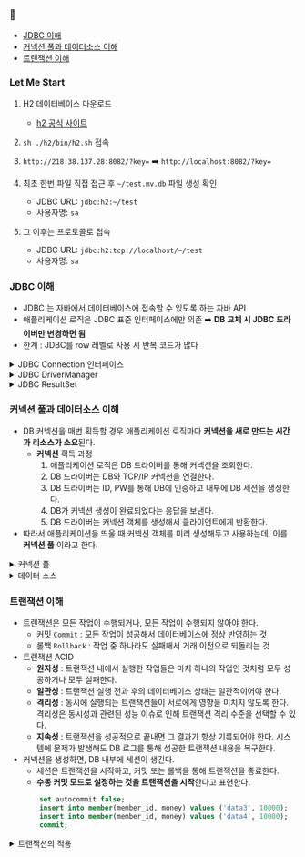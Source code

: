 

### 📌
- [JDBC 이해](#JDBC-이해)
- [커넥션 풀과 데이터소스 이해](#커넥션-풀과-데이터소스-이해)
- [트랜잭션 이해](#트랜잭션-이해)


### Let Me Start
1. H2 데이터베이스 다운로드
   - [h2 공식 사이트](https://www.h2database.com/html/download-archive.html)

2. `sh ./h2/bin/h2.sh` 접속
3. `http://218.38.137.28:8082/?key=` ➡️ `http://localhost:8082/?key=`
4. 최초 한번 파일 직접 접근 후 `~/test.mv.db` 파일 생성 확인
   - JDBC URL: `jdbc:h2:~/test`
   - 사용자명: `sa`
5. 그 이후는 프로토콜로 접속
   - JDBC URL: `jdbc:h2:tcp://localhost/~/test`
   - 사용자명: `sa`


### JDBC 이해
- JDBC 는 자바에서 데이터베이스에 접속할 수 있도록 하는 자바 API
- 애플리케이션 로직은 JDBC 표준 인터페이스에만 의존 ➡️ **DB 교체 시 JDBC 드라이버만 변경하면 됨**
- 한계 : JDBC를 row 레벨로 사용 시 반복 코드가 많다
<details>
<summary>JDBC Connection 인터페이스</summary>
<div markdown="1">
  
- jdbc는 java.sql.Connection 표준 커넥션 인터페이스를 정의함
- H2 데이터베이스 드라이버는 JDBC Connection 인터페이스를 구현한 `org.h2.jdbc.jdbcConnection` 구현체를 제공
</div>
</details>

<details>
<summary>JDBC DriverManager </summary>
<div markdown="1">
  
- 애플리케이션 로직에서 커넥션이 필요하면 `DriverManager.getConnection()` 호출
- `DriverManager`는 라이브러리에 등록된 드라이버 목록을 자동으로 인식 
- 이 드라이버들에게 순차적으로 커넥션을 획득할 수 있는지 확인함
- 이렇게 찾은 커넥션 구현체가 클라이언트에게 반환됨
</div>
</details>

<details>
<summary>JDBC ResultSet </summary>
<div markdown="1">

- `ResultSet`은 아래와 같이 생긴 데이터 구조

   ![27B4443359753B7C04](https://github.com/thdefn/Deep-Dive-SpringDB/assets/80521474/a6f12b45-b1f4-4d0b-89ab-7a26092f6c17)

- `Cursor` : `ResultSet` 내부에 있는 커서를 이동해서 데이터를 조회
  - `rs.next()` 를 호출하면 커서가 이동하고, row 존재 여부를 반환
    - `rs.next()` 결과가 `true`면 커서의 이동 결과 데이터가 있다는 뜻
    - `rs.next()` 결과가 `false`면 커서의 이동 결과 데이터가 없다는 뜻
</div>
</details>


### 커넥션 풀과 데이터소스 이해
- DB 커넥션을 매번 획득할 경우 애플리케이션 로직마다 **커넥션을 새로 만드는 시간과 리소스가 소요**된다.
    - **커넥션** 획득 과정
      1. 애플리케이션 로직은 DB 드라이버를 통해 커넥션을 조회한다.
      2. DB 드라이버는 DB와 TCP/IP 커넥션을 연결한다.
      3. DB 드라이버는 ID, PW를 통해 DB에 인증하고 내부에 DB 세션을 생성한다.
      4. DB가 커넥션 생성이 완료되었다는 응답을 보낸다.
      5. DB 드라이버는 커넥션 객체를 생성해서 클라이언트에게 반환한다.
- 따라서 애플리케이션을 띄울 때 커넥션 객체를 미리 생성해두고 사용하는데, 이를 **커넥션 풀** 이라고 한다.
<details>
<summary>커넥션 풀 </summary>
<div markdown="1">

- **커넥션 풀**을 통한 커넥션 획득 과정
    1. 애플리케이션을 띄우는 시점에 커넥션 풀은 커넥션을 미리 확보해서 풀에 보관한다.
    2. 애플리케이션 로직이 커넥션 풀에 커넥션을 요청하면 커넥션은 자신이 가지고 있는 커넥션 중 하나를 반환한다.
    3. 애플리케이션 로직은 해당 커넥션을 사용해서 SQL을 DB에 전달하고 그 결과를 받는다. 
        - 커넥션 풀에 들어 있는 커넥션은 DB와 TCP/IP 커넥션이 연결되어 있는 상태이기 때문에 언제든지 즉시 SQL을 전달할 수 있다.
    4. 애플리케이션 로직이 커넥션을 모두 사용하면, 커넥션이 살아 있는 상태로 커넥션 풀에 해당 커넥션을 반환한다.
- 커넥션 풀을 이용하면 애플리케이션 로직에 DB와 커넥션을 맺는 시간이 소요되지 않는다.
- 커넥션 풀은 서버 당 최대 커넥션 수를 제한할 수 있어, DB를 보호한다.
- 애플리케이션을 띄울 때 커넥션 객체를 미리 생성해두고 사용하는 방법  
  <img src="https://github.com/thdefn/Deep-Dive-SpringDB/assets/80521474/45434bc9-b7b2-4348-97d0-f9ccb1789bd8" width="400" height="300"/>


</div>
</details>
<details>
<summary>데이터 소스 </summary>
<div markdown="1">

- 커넥션을 얻는 방법은 앞서 학습한 `JDBC DriverManager` 를 직접 사용하거나, 커넥션 풀을 사용할 수 있다. 
  - 만약 `JDBC DriverManager`를 통해 커넥션을 획득하다가, HikariCP 커넥션 풀을 사용하는 방법으로 변경한다면?
    
    ➡️ **커넥션을 획득하는 애플리케이션의 코드를 함께 변경**해야 한다. DriverManager 에서 HikariCP 로 의존 관계가 바뀌기 때문이다.
  - 뿐만 아니라 DPCP2 에서 HikariCP 로 커넥션 풀을 변경할 때에도 애플리케이션의 코드가 변경된다.
- `DataSorce` 는 커넥션을 획득하는 방법을 추상화하는 인터페이스이다. 핵심 기능은 커넥션 조회 `getConnection()` 이다.
  <img width="460" alt="스크린샷 2023-08-14 오전 8 49 25" src="https://github.com/thdefn/Deep-Dive-SpringDB/assets/80521474/4621ccad-40a3-4b41-bac2-ed34edbf3fa0">

- 대부분의 커넥션 풀은 `DataSorce` 인터페이스를 이미 구현해두었다. 따라서 커넥션풀 구현 기술을 변경하고 싶으면 구현체를 갈아끼운다.
  - `JDBC DriverManager`를 이용하려면, `DataSorce` 인터페이스를 구현한`DriverManagerDataSource` 를 이용한다.
    
    ```
    DataSource dataSource = new DriverManagerDataSource(URL, USERNAME, PASSWORD);
    Connection con1 = dataSource.getConnection();
    Connection con2 = dataSource.getConnection();
    ```
  - `HikariCP` 를 통한 커넥션 풀링

    ```
    HikariDataSource dataSource = new HikariDataSource();
    dataSource.setJdbcUrl(URL);
    dataSource.setUsername(USERNAME);
    dataSource.setPassword(PASSWORD);
    dataSource.setMaximumPoolSize(10);
    dataSource.setPoolName("MyPool");
    
    Connection con1 = dataSource.getConnection();
    Connection con2 = dataSource.getConnection();
    ```
    - 커넥션 풀에 커넥션을 채울때는 별도의 쓰레드를 사용한다.
    - 웹 애플리케이션에서 동시에 여러 요청이 들어오면 여러 쓰레드에서 커넥션 풀의 커넥션을 다양하게 가져간다.

- `DataSorce` 를 사용하면 **설정과 사용을 분리**할 수 있다.
</div>
</details>


### 트랜잭션 이해
- 트랜잭션은 모든 작업이 수행되거나, 모든 작업이 수행되지 않아야 한다.
  - 커밋 `Commit` : 모든 작업이 성공해서 데이터베이스에 정상 반영하는 것
  - 롤백 `Rollback` : 작업 중 하나라도 실패해서 거래 이전으로 되돌리는 것
- 트랜잭션 ACID
  - **원자성** : 트랜잭션 내에서 실행한 작업들은 마치 하나의 작업인 것처럼 모두 성공하거나 모두 실패한다.
  - **일관성** : 트랜잭션 실행 전과 후의 데이터베이스 상태는 일관적이어야 한다.
  - **격리성** : 동시에 실행되는 트랜잭션들이 서로에게 영향을 미치지 않도록 한다. 격리성은 동시성과 관련된 성능 이슈로 인해 트랜잭션 격리 수준을 선택할 수 있다.
  - **지속성** : 트랜잭션을 성공적으로 끝내면 그 결과가 항상 기록되어야 한다. 시스템에 문제가 발생해도 DB 로그를 통해 성공한 트랜잭션 내용을 복구한다.
- 커넥션을 생성하면, DB 내부에 세션이 생긴다. 
  - 세션은 트랜잭션을 시작하고, 커밋 또는 롤백을 통해 트랜잭션을 종료한다.
  - **수동 커밋 모드로 설정하는 것을 트랜잭션을 시작**한다고 표현한다.
  ```sql
      set autocommit false;
      insert into member(member_id, money) values ('data3', 10000);
      insert into member(member_id, money) values ('data4', 10000);
      commit;
  ```
<details>
<summary>트랜잭션의 적용 </summary>
<div markdown="1">

- 트랜잭션은 비즈니스 로직이 있는 서비스 계층에서 시작한다.
- 트랜잭션을 시작하려면 커넥션이 필요하다.
  ➡️ 서비스 계층에서 커넥션을 만들고, 트랜잭션 커밋 이후에 커넥션을 종료한다.
- 트랜잭션을 사용하는 동안 같은 커넥션(=세션)을 유지한다.

</div>
</details>